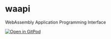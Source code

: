 # waapi
WebAssembly Application Programming Interface

[![Open in GitPod](https://gitpod.io/button/open-in-gitpod.svg)](https://gitpod.io/#https://github.com/k33g/waapi)

